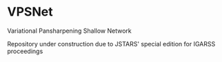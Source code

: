 # VPSNet
Variational Pansharpening Shallow Network

Repository under construction due to JSTARS' special edition for IGARSS proceedings
